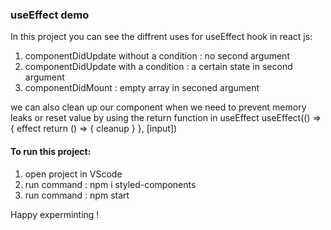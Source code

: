 ### useEffect demo
In this project you can see the diffrent uses for useEffect hook in react js:
1. componentDidUpdate without a condition : no second argument 
2. componentDidUpdate with a condition : a certain state in second argument
3. componentDidMount : empty array in seconed argument 

we can also clean up our component when we need to prevent memory leaks or reset value by using the return function in useEffect
 useEffect(() => {
        effect
        return () => {
            cleanup
        }
    }, [input])

#### To run this project:
1. open project in VScode
2. run command : npm i styled-components
3. run command : npm start 

Happy experminting !
